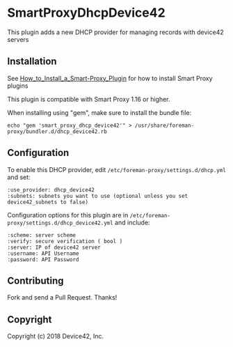 # SmartProxyDhcpDevice42

This plugin adds a new DHCP provider for managing records with device42 servers

## Installation

See [How_to_Install_a_Smart-Proxy_Plugin](http://projects.theforeman.org/projects/foreman/wiki/How_to_Install_a_Smart-Proxy_Plugin)
for how to install Smart Proxy plugins

This plugin is compatible with Smart Proxy 1.16 or higher.

When installing using "gem", make sure to install the bundle file:

    echo "gem 'smart_proxy_dhcp_device42'" > /usr/share/foreman-proxy/bundler.d/dhcp_device42.rb

## Configuration

To enable this DHCP provider, edit `/etc/foreman-proxy/settings.d/dhcp.yml` and set:

    :use_provider: dhcp_device42
    :subnets: subnets you want to use (optional unless you set device42_subnets to false)

Configuration options for this plugin are in `/etc/foreman-proxy/settings.d/dhcp_device42.yml` and include:

    :scheme: server scheme
    :verify: secure verification ( bool )
    :server: IP of device42 server
    :username: API Username
    :password: API Password

## Contributing

Fork and send a Pull Request. Thanks!

## Copyright

Copyright (c) 2018 Device42, Inc.

